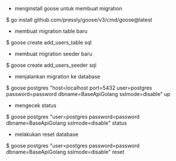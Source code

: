 - menginstall goose untuk membuat migration

$ go install github.com/pressly/goose/v3/cmd/goose@latest

- membuat migration table baru

$ goose create add_users_table sql

- membuat migration seeder baru

$ goose create add_users_seeder sql

- menjalankan migration ke database

$ goose postgres "host=localhost port=5432 user=postgres password=password dbname=BaseApiGolang sslmode=disable" up

- mengecek status

$ goose postgres "user=postgres password=password dbname=BaseApiGolang sslmode=disable" status

- melakukan reset database

$ goose postgres "user=postgres password=password dbname=BaseApiGolang sslmode=disable" reset
